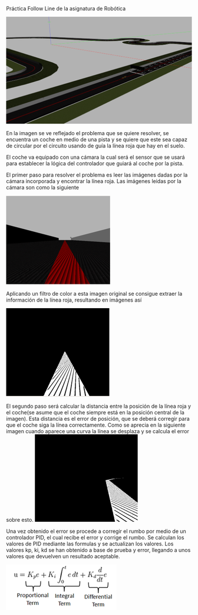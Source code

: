 Práctica Follow Line de la asignatura de Robótica

![Problema](https://github.com/johnbyrs/Rob-tica/blob/master/Follow_Line/imgs/problema.png)

En la imagen se ve reflejado el problema que se quiere resolver, se encuentra un coche en medio de una pista y se quiere que este sea capaz de circular por el circuito usando de guía la línea roja que hay en el suelo.

El coche va equipado con una cámara la cual será el sensor que se usará para establecer la lógica del controlador que guiará al coche por la pista.

El primer paso para resolver el problema es leer las imágenes dadas por la cámara incorporada y encontrar la línea roja.
Las imágenes leidas por la cámara son como la siguiente 

![img_camara](https://github.com/johnbyrs/Rob-tica/blob/master/Follow_Line/imgs/Fotoraw.png)

Aplicando un filtro de color a esta imagen original se consigue extraer la información de la línea roja, resultando en imágenes así

![img_filtrada](https://github.com/johnbyrs/Rob-tica/blob/master/Follow_Line/imgs/imagen_filtrada.png)

El segundo paso será calcular la distancia entre la posición de la línea roja y el coche(se asume que el coche siempre está en la posición central de la imagen). Esta distancia es el error de posición, que se deberá corregir para que el coche siga la línea correctamente. Como se aprecia en la siguiente imagen cuando aparece una curva la línea se desplaza y se calcula el error sobre esto.
![curva](https://github.com/johnbyrs/Rob-tica/blob/master/Follow_Line/imgs/curva.png)

Una vez obtenido el error se procede a corregir el rumbo por medio de un controlador PID, el cual recibe el error y corrige el rumbo. Se calculan los valores de PID mediante las formulas y se actualizan los valores. Los valores kp, ki, kd se han obtenido a base de prueba y error, llegando a unos valores que devuelven un resultado aceptable.

![pid_formulas](https://github.com/johnbyrs/Rob-tica/blob/master/Follow_Line/imgs/PID.png)




